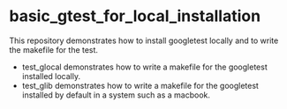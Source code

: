 # basic_gtest_for_local_installation
This repository demonstrates how to install googletest locally and to 
write the makefile for the test.
- test_glocal demonstrates how to write a makefile for the googletest 
  installed locally.
- test_glib demonstrates how to write a makefile for the googletest
  installed by default in a system such as a macbook.
